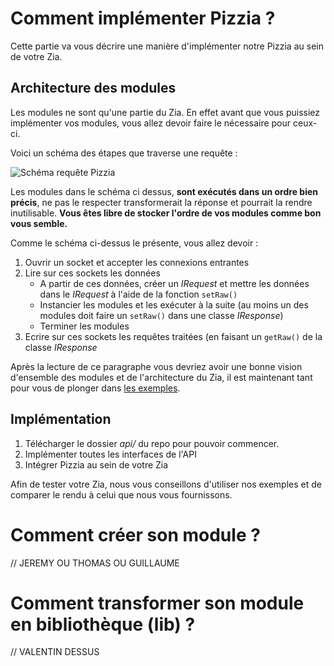 
# Comment implémenter Pizzia ?
Cette partie va vous décrire une manière d'implémenter notre Pizzia au sein de votre Zia.
## Architecture des modules
Les modules ne sont qu'une partie du Zia. En effet avant que vous puissiez implémenter vos modules, vous allez devoir faire le nécessaire pour ceux-ci.  

Voici un schéma des étapes que traverse une requête :  

![Schéma requête Pizzia](https://imgur.com/bvjzFcT)

Les modules dans le schéma ci dessus, **sont exécutés dans un ordre bien précis**, ne pas le respecter transformerait la réponse et pourrait la rendre inutilisable. **Vous êtes libre de stocker l'ordre de vos modules comme bon vous semble.**

Comme le schéma ci-dessus le présente, vous allez devoir :
 1. Ouvrir un socket et accepter les connexions entrantes
 2. Lire sur ces sockets les données
	 - A partir de ces données, créer un *IRequest* et mettre les données dans le *IRequest* à l'aide de la fonction ```setRaw() ```
	 - Instancier les modules et les exécuter à la suite (au moins un des modules doit faire un ```setRaw()``` dans une classe *IResponse*)
	 - Terminer les modules
3. Ecrire sur ces sockets les requêtes traitées (en faisant un ```getRaw()``` de la classe *IResponse*

Après la lecture de ce paragraphe vous devriez avoir une bonne vision d'ensemble des modules et de l'architecture du Zia, il est maintenant tant pour vous de plonger dans [les exemples](https://github.com/ThomFree/Pizzia/tree/master/mods).

## Implémentation
1. Télécharger le dossier *api/* du repo pour pouvoir commencer.
2. Implémenter toutes les interfaces de l'API
3. Intégrer Pizzia au sein de votre Zia

Afin de tester votre Zia, nous vous conseillons d'utiliser nos exemples et de comparer le rendu à celui que nous vous fournissons.
# Comment créer son module ?
// JEREMY OU THOMAS OU GUILLAUME

# Comment transformer son module en bibliothèque (lib) ?
// VALENTIN DESSUS